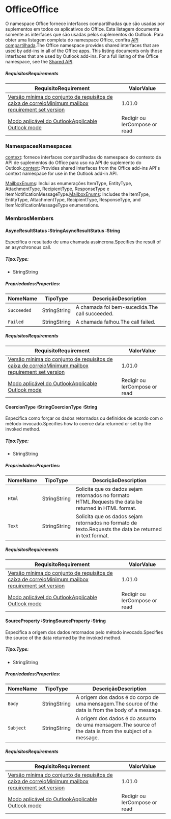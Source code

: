  

# <a name="office"></a><span data-ttu-id="3e098-101">Office</span><span class="sxs-lookup"><span data-stu-id="3e098-101">Office</span></span>

<span data-ttu-id="3e098-p101">O namespace Office fornece interfaces compartilhadas que são usadas por suplementos em todos os aplicativos do Office. Esta listagem documenta somente as interfaces que são usadas pelos suplementos do Outlook. Para obter uma listagem completa do namespace Office, confira [API compartilhada](/javascript/api/office).</span><span class="sxs-lookup"><span data-stu-id="3e098-p101">The Office namespace provides shared interfaces that are used by add-ins in all of the Office apps. This listing documents only those interfaces that are used by Outlook add-ins. For a full listing of the Office namespace, see the [Shared API](/javascript/api/office).</span></span>

##### <a name="requirements"></a><span data-ttu-id="3e098-104">Requisitos</span><span class="sxs-lookup"><span data-stu-id="3e098-104">Requirements</span></span>

|<span data-ttu-id="3e098-105">Requisito</span><span class="sxs-lookup"><span data-stu-id="3e098-105">Requirement</span></span>| <span data-ttu-id="3e098-106">Valor</span><span class="sxs-lookup"><span data-stu-id="3e098-106">Value</span></span>|
|---|---|
|[<span data-ttu-id="3e098-107">Versão mínima do conjunto de requisitos de caixa de correio</span><span class="sxs-lookup"><span data-stu-id="3e098-107">Minimum mailbox requirement set version</span></span>](/office/dev/add-ins/reference/requirement-sets/outlook-api-requirement-sets)| <span data-ttu-id="3e098-108">1.0</span><span class="sxs-lookup"><span data-stu-id="3e098-108">1.0</span></span>|
|[<span data-ttu-id="3e098-109">Modo aplicável do Outlook</span><span class="sxs-lookup"><span data-stu-id="3e098-109">Applicable Outlook mode</span></span>](https://docs.microsoft.com/outlook/add-ins/#extension-points)| <span data-ttu-id="3e098-110">Redigir ou ler</span><span class="sxs-lookup"><span data-stu-id="3e098-110">Compose or read</span></span>|

### <a name="namespaces"></a><span data-ttu-id="3e098-111">Namespaces</span><span class="sxs-lookup"><span data-stu-id="3e098-111">Namespaces</span></span>

<span data-ttu-id="3e098-112">[context](office.context.md): fornece interfaces compartilhadas do namespace do contexto da API de suplementos do Office para uso na API de suplemento do Outlook.</span><span class="sxs-lookup"><span data-stu-id="3e098-112">[context](office.context.md): Provides shared interfaces from the Office add-ins API's context namespace for use in the Outlook add-in API.</span></span>

<span data-ttu-id="3e098-113">[MailboxEnums](/javascript/api/outlook/office.mailboxenums.attachmenttype): Inclui as enumerações ItemType, EntityType, AttachmentType, RecipientType, ResponseType e ItemNotificationMessageType.</span><span class="sxs-lookup"><span data-stu-id="3e098-113">[MailboxEnums](/javascript/api/outlook/office.mailboxenums.attachmenttype): Includes the ItemType, EntityType, AttachmentType, RecipientType, ResponseType, and ItemNotificationMessageType enumerations.</span></span>

### <a name="members"></a><span data-ttu-id="3e098-114">Membros</span><span class="sxs-lookup"><span data-stu-id="3e098-114">Members</span></span>

####  <a name="asyncresultstatus-string"></a><span data-ttu-id="3e098-115">AsyncResultStatus :String</span><span class="sxs-lookup"><span data-stu-id="3e098-115">AsyncResultStatus :String</span></span>

<span data-ttu-id="3e098-116">Especifica o resultado de uma chamada assíncrona.</span><span class="sxs-lookup"><span data-stu-id="3e098-116">Specifies the result of an asynchronous call.</span></span>

##### <a name="type"></a><span data-ttu-id="3e098-117">Tipo:</span><span class="sxs-lookup"><span data-stu-id="3e098-117">Type:</span></span>

*   <span data-ttu-id="3e098-118">String</span><span class="sxs-lookup"><span data-stu-id="3e098-118">String</span></span>

##### <a name="properties"></a><span data-ttu-id="3e098-119">Propriedades:</span><span class="sxs-lookup"><span data-stu-id="3e098-119">Properties:</span></span>

|<span data-ttu-id="3e098-120">Nome</span><span class="sxs-lookup"><span data-stu-id="3e098-120">Name</span></span>| <span data-ttu-id="3e098-121">Tipo</span><span class="sxs-lookup"><span data-stu-id="3e098-121">Type</span></span>| <span data-ttu-id="3e098-122">Descrição</span><span class="sxs-lookup"><span data-stu-id="3e098-122">Description</span></span>|
|---|---|---|
|`Succeeded`| <span data-ttu-id="3e098-123">String</span><span class="sxs-lookup"><span data-stu-id="3e098-123">String</span></span>|<span data-ttu-id="3e098-124">A chamada foi bem-sucedida.</span><span class="sxs-lookup"><span data-stu-id="3e098-124">The call succeeded.</span></span>|
|`Failed`| <span data-ttu-id="3e098-125">String</span><span class="sxs-lookup"><span data-stu-id="3e098-125">String</span></span>|<span data-ttu-id="3e098-126">A chamada falhou.</span><span class="sxs-lookup"><span data-stu-id="3e098-126">The call failed.</span></span>|

##### <a name="requirements"></a><span data-ttu-id="3e098-127">Requisitos</span><span class="sxs-lookup"><span data-stu-id="3e098-127">Requirements</span></span>

|<span data-ttu-id="3e098-128">Requisito</span><span class="sxs-lookup"><span data-stu-id="3e098-128">Requirement</span></span>| <span data-ttu-id="3e098-129">Valor</span><span class="sxs-lookup"><span data-stu-id="3e098-129">Value</span></span>|
|---|---|
|[<span data-ttu-id="3e098-130">Versão mínima do conjunto de requisitos de caixa de correio</span><span class="sxs-lookup"><span data-stu-id="3e098-130">Minimum mailbox requirement set version</span></span>](/office/dev/add-ins/reference/requirement-sets/outlook-api-requirement-sets)| <span data-ttu-id="3e098-131">1.0</span><span class="sxs-lookup"><span data-stu-id="3e098-131">1.0</span></span>|
|[<span data-ttu-id="3e098-132">Modo aplicável do Outlook</span><span class="sxs-lookup"><span data-stu-id="3e098-132">Applicable Outlook mode</span></span>](https://docs.microsoft.com/outlook/add-ins/#extension-points)| <span data-ttu-id="3e098-133">Redigir ou ler</span><span class="sxs-lookup"><span data-stu-id="3e098-133">Compose or read</span></span>|
####  <a name="coerciontype-string"></a><span data-ttu-id="3e098-134">CoercionType :String</span><span class="sxs-lookup"><span data-stu-id="3e098-134">CoercionType :String</span></span>

<span data-ttu-id="3e098-135">Especifica como forçar os dados retornados ou definidos de acordo com o método invocado.</span><span class="sxs-lookup"><span data-stu-id="3e098-135">Specifies how to coerce data returned or set by the invoked method.</span></span>

##### <a name="type"></a><span data-ttu-id="3e098-136">Tipo:</span><span class="sxs-lookup"><span data-stu-id="3e098-136">Type:</span></span>

*   <span data-ttu-id="3e098-137">String</span><span class="sxs-lookup"><span data-stu-id="3e098-137">String</span></span>

##### <a name="properties"></a><span data-ttu-id="3e098-138">Propriedades:</span><span class="sxs-lookup"><span data-stu-id="3e098-138">Properties:</span></span>

|<span data-ttu-id="3e098-139">Nome</span><span class="sxs-lookup"><span data-stu-id="3e098-139">Name</span></span>| <span data-ttu-id="3e098-140">Tipo</span><span class="sxs-lookup"><span data-stu-id="3e098-140">Type</span></span>| <span data-ttu-id="3e098-141">Descrição</span><span class="sxs-lookup"><span data-stu-id="3e098-141">Description</span></span>|
|---|---|---|
|`Html`| <span data-ttu-id="3e098-142">String</span><span class="sxs-lookup"><span data-stu-id="3e098-142">String</span></span>|<span data-ttu-id="3e098-143">Solicita que os dados sejam retornados no formato HTML.</span><span class="sxs-lookup"><span data-stu-id="3e098-143">Requests the data be returned in HTML format.</span></span>|
|`Text`| <span data-ttu-id="3e098-144">String</span><span class="sxs-lookup"><span data-stu-id="3e098-144">String</span></span>|<span data-ttu-id="3e098-145">Solicita que os dados sejam retornados no formato de texto.</span><span class="sxs-lookup"><span data-stu-id="3e098-145">Requests the data be returned in text format.</span></span>|

##### <a name="requirements"></a><span data-ttu-id="3e098-146">Requisitos</span><span class="sxs-lookup"><span data-stu-id="3e098-146">Requirements</span></span>

|<span data-ttu-id="3e098-147">Requisito</span><span class="sxs-lookup"><span data-stu-id="3e098-147">Requirement</span></span>| <span data-ttu-id="3e098-148">Valor</span><span class="sxs-lookup"><span data-stu-id="3e098-148">Value</span></span>|
|---|---|
|[<span data-ttu-id="3e098-149">Versão mínima do conjunto de requisitos de caixa de correio</span><span class="sxs-lookup"><span data-stu-id="3e098-149">Minimum mailbox requirement set version</span></span>](/office/dev/add-ins/reference/requirement-sets/outlook-api-requirement-sets)| <span data-ttu-id="3e098-150">1.0</span><span class="sxs-lookup"><span data-stu-id="3e098-150">1.0</span></span>|
|[<span data-ttu-id="3e098-151">Modo aplicável do Outlook</span><span class="sxs-lookup"><span data-stu-id="3e098-151">Applicable Outlook mode</span></span>](https://docs.microsoft.com/outlook/add-ins/#extension-points)| <span data-ttu-id="3e098-152">Redigir ou ler</span><span class="sxs-lookup"><span data-stu-id="3e098-152">Compose or read</span></span>|
####  <a name="sourceproperty-string"></a><span data-ttu-id="3e098-153">SourceProperty :String</span><span class="sxs-lookup"><span data-stu-id="3e098-153">SourceProperty :String</span></span>

<span data-ttu-id="3e098-154">Especifica a origem dos dados retornados pelo método invocado.</span><span class="sxs-lookup"><span data-stu-id="3e098-154">Specifies the source of the data returned by the invoked method.</span></span>

##### <a name="type"></a><span data-ttu-id="3e098-155">Tipo:</span><span class="sxs-lookup"><span data-stu-id="3e098-155">Type:</span></span>

*   <span data-ttu-id="3e098-156">String</span><span class="sxs-lookup"><span data-stu-id="3e098-156">String</span></span>

##### <a name="properties"></a><span data-ttu-id="3e098-157">Propriedades:</span><span class="sxs-lookup"><span data-stu-id="3e098-157">Properties:</span></span>

|<span data-ttu-id="3e098-158">Nome</span><span class="sxs-lookup"><span data-stu-id="3e098-158">Name</span></span>| <span data-ttu-id="3e098-159">Tipo</span><span class="sxs-lookup"><span data-stu-id="3e098-159">Type</span></span>| <span data-ttu-id="3e098-160">Descrição</span><span class="sxs-lookup"><span data-stu-id="3e098-160">Description</span></span>|
|---|---|---|
|`Body`| <span data-ttu-id="3e098-161">String</span><span class="sxs-lookup"><span data-stu-id="3e098-161">String</span></span>|<span data-ttu-id="3e098-162">A origem dos dados é do corpo de uma mensagem.</span><span class="sxs-lookup"><span data-stu-id="3e098-162">The source of the data is from the body of a message.</span></span>|
|`Subject`| <span data-ttu-id="3e098-163">String</span><span class="sxs-lookup"><span data-stu-id="3e098-163">String</span></span>|<span data-ttu-id="3e098-164">A origem dos dados é do assunto de uma mensagem.</span><span class="sxs-lookup"><span data-stu-id="3e098-164">The source of the data is from the subject of a message.</span></span>|

##### <a name="requirements"></a><span data-ttu-id="3e098-165">Requisitos</span><span class="sxs-lookup"><span data-stu-id="3e098-165">Requirements</span></span>

|<span data-ttu-id="3e098-166">Requisito</span><span class="sxs-lookup"><span data-stu-id="3e098-166">Requirement</span></span>| <span data-ttu-id="3e098-167">Valor</span><span class="sxs-lookup"><span data-stu-id="3e098-167">Value</span></span>|
|---|---|
|[<span data-ttu-id="3e098-168">Versão mínima do conjunto de requisitos de caixa de correio</span><span class="sxs-lookup"><span data-stu-id="3e098-168">Minimum mailbox requirement set version</span></span>](/office/dev/add-ins/reference/requirement-sets/outlook-api-requirement-sets)| <span data-ttu-id="3e098-169">1.0</span><span class="sxs-lookup"><span data-stu-id="3e098-169">1.0</span></span>|
|[<span data-ttu-id="3e098-170">Modo aplicável do Outlook</span><span class="sxs-lookup"><span data-stu-id="3e098-170">Applicable Outlook mode</span></span>](https://docs.microsoft.com/outlook/add-ins/#extension-points)| <span data-ttu-id="3e098-171">Redigir ou ler</span><span class="sxs-lookup"><span data-stu-id="3e098-171">Compose or read</span></span>|